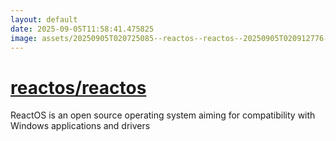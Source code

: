 ```yaml
---
layout: default
date: 2025-09-05T11:58:41.475825
image: assets/20250905T020725085--reactos--reactos--20250905T020912776--cropped.png
---
```


# [reactos/reactos](https://github.com/reactos/reactos)

ReactOS is an open source operating system aiming for compatibility with Windows applications and drivers
